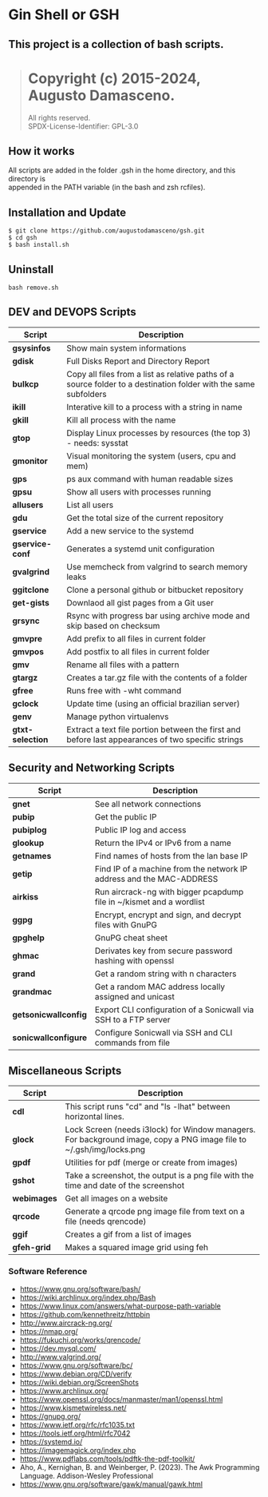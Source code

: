 # Gin Shell or GSH   
## This project is a collection of bash scripts.   
> # Copyright (c) 2015-2024, Augusto Damasceno.  
> All rights reserved.  
> SPDX-License-Identifier: GPL-3.0


## How it works  
All scripts are added in the folder .gsh in the home directory, and this directory is  
appended in the PATH variable (in the bash and zsh rcfiles).

## Installation and Update  
```
$ git clone https://github.com/augustodamasceno/gsh.git
$ cd gsh
$ bash install.sh    
```

## Uninstall
```
bash remove.sh
```

## DEV and DEVOPS Scripts  
| Script | Description |  
| -- | -- | 
| **gsysinfos** | Show main system informations |  
| **gdisk** | Full Disks Report and Directory Report |  
| **bulkcp** | Copy all files from a list as relative paths of a source folder to a destination folder with the same subfolders |    
| **ikill** | Interative kill to a process with a string in name |  
| **gkill** | Kill all process with the name |  
| **gtop** | Display Linux processes by resources (the top 3) - needs: sysstat |  
| **gmonitor** | Visual monitoring the system (users, cpu and mem) |   
| **gps** | ps aux command with human readable sizes |  
| **gpsu** | Show all users with processes running |  
| **allusers** | List all users |  
| **gdu** | Get the total size of the current repository |  
| **gservice** | Add a new service to the systemd |  
| **gservice-conf** | Generates a systemd unit configuration |  
| **gvalgrind** | Use memcheck from valgrind to search memory leaks |  
| **ggitclone** | Clone a personal github or bitbucket repository |  
| **get-gists** | Downlaod all gist pages from a Git user |  
| **grsync** | Rsync with progress bar using archive mode and skip based on checksum |   
| **gmvpre** | Add prefix to all files in current folder |  
| **gmvpos** | Add postfix to all files in current folder |  
| **gmv** | Rename all files with a pattern |    
| **gtargz** | Creates a tar.gz file with the contents of a folder |    
| **gfree** | Runs free with -wht command |   
| **gclock** | Update time (using an official brazilian server) |
| **genv** | Manage python virtualenvs |  
| **gtxt-selection** | Extract a text file portion between the first and before last appearances of two specific strings |    

## Security and Networking Scripts  
| Script | Description |  
| -- | -- |  
| **gnet** | See all network connections |    
| **pubip** | Get the public IP |    
| **pubiplog** | Public IP log and access |   
| **glookup** | Return the IPv4 or IPv6 from a name |
| **getnames** | Find names of hosts from the lan base IP |  
| **getip** | Find IP of a machine from the network IP address and the MAC-ADDRESS |  
| **airkiss** | Run aircrack-ng with bigger pcapdump file in ~/kismet and a wordlist  |   
| **ggpg** | Encrypt, encrypt and sign, and decrypt files with GnuPG |  
| **gpghelp** | GnuPG cheat sheet |  
| **ghmac** | Derivates key from secure password hashing with openssl |  
| **grand** | Get a random string with n characters |  
| **grandmac** | Get a random MAC address locally assigned and unicast |
| **getsonicwallconfig** | Export CLI configuration of a Sonicwall via SSH to a FTP server |  
| **sonicwallconfigure** | Configure Sonicwall via SSH and CLI commands from file  |

## Miscellaneous Scripts  
| Script | Description |  
| -- | -- |  
| **cdl** | This script runs "cd" and "ls -lhat" between horizontal lines. |  
| **glock** | Lock Screen (needs i3lock) for Window managers. For background image, copy a PNG image file to ~/.gsh/img/locks.png |  
| **gpdf** | Utilities for pdf (merge or create from images) |  
| **gshot** | Take a screenshot, the output is a png file with the time and date of the screenshot |  
| **webimages** | Get all images on a website |  
| **qrcode** | Generate a qrcode png image file from text on a file (needs qrencode) |  
| **ggif** | Creates a gif from a list of images |    
| **gfeh-grid** | Makes a squared image grid using feh |   

### Software Reference  

* https://www.gnu.org/software/bash/  
* https://wiki.archlinux.org/index.php/Bash  
* https://www.linux.com/answers/what-purpose-path-variable  
* https://github.com/kennethreitz/httpbin  
* http://www.aircrack-ng.org/  
* https://nmap.org/  
* https://fukuchi.org/works/qrencode/  
* https://dev.mysql.com/  
* http://www.valgrind.org/  
* https://www.gnu.org/software/bc/  
* https://www.debian.org/CD/verify  
* https://wiki.debian.org/ScreenShots  
* https://www.archlinux.org/  
* https://www.openssl.org/docs/manmaster/man1/openssl.html  
* https://www.kismetwireless.net/  
* https://gnupg.org/  
* https://www.ietf.org/rfc/rfc1035.txt 
* https://tools.ietf.org/html/rfc7042
* https://systemd.io/
* https://imagemagick.org/index.php
* https://www.pdflabs.com/tools/pdftk-the-pdf-toolkit/
* Aho, A., Kernighan, B. and Weinberger, P. (2023). The Awk Programming Language. Addison-Wesley Professional  
* https://www.gnu.org/software/gawk/manual/gawk.html  
